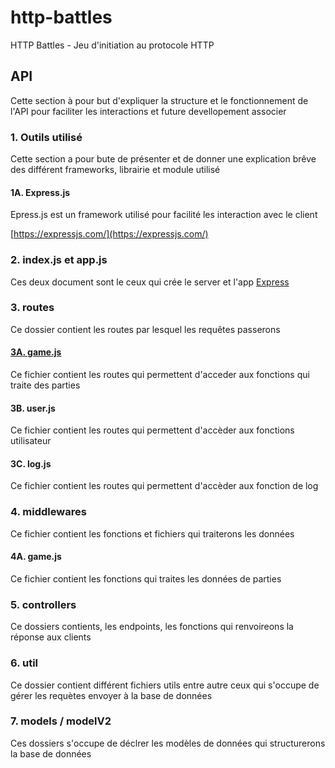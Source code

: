 # http-battles
HTTP Battles - Jeu d'initiation au protocole HTTP

## API
Cette section à pour but d'expliquer la structure et le fonctionnement de l'API pour faciliter les interactions et future devellopement associer

###     1. Outils utilisé
Cette section a pour bute de présenter et de donner une explication brêve des différent frameworks, librairie et module utilisé

####        1A. Express.js
Epress.js est un framework utilisé pour facilité les interaction avec le client

[https://expressjs.com/](https://expressjs.com/)
###     2. index.js et app.js
Ces deux document sont le ceux qui crée le server et l'app [Express](#expressjs)

###     3. routes
Ce dossier contient les routes par lesquel les requêtes passerons

####        [3A. game.js](api/routes/game.js)
Ce fichier contient les routes qui permettent d'acceder aux fonctions qui traite des parties

####        3B. user.js
Ce fichier contient les routes qui permettent d'accèder aux fonctions utilisateur

####        3C. log.js 
Ce fichier contient les routes qui permettent d'accèder aux fonction de log

###     4. middlewares
Ce fichier contient les fonctions et fichiers qui traiterons les données

####        4A. game.js
Ce fichier contient les fonctions qui traites les données de parties

###     5. controllers
Ce dossiers contients, les endpoints, les fonctions qui renvoireons la réponse aux clients

###     6. util
Ce dossier contient différent fichiers utils entre autre ceux qui s'occupe de gérer les requètes envoyer à la base de données

###     7. models / modelV2
Ces dossiers s'occupe de déclrer les modèles de données qui structurerons la base de données

